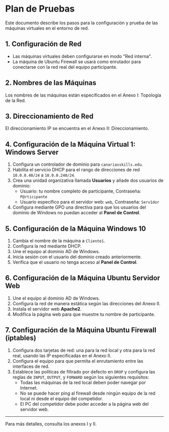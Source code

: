# Plan de Pruebas

Este documento describe los pasos para la configuración y prueba de las máquinas virtuales en el entorno de red.

## 1. Configuración de Red
- Las máquinas virtuales deben configurarse en modo "Red interna".
- La máquina de Ubuntu Firewall se usará como enrutador para conectarse con la red real del equipo participante.

## 2. Nombres de las Máquinas
Los nombres de las máquinas están especificados en el Anexo I: Topología de la Red.

## 3. Direccionamiento de Red
El direccionamiento IP se encuentra en el Anexo II: Direccionamiento.

## 4. Configuración de la Máquina Virtual 1: Windows Server
1. Configura un controlador de dominio para `canariasskills.edu`.
2. Habilita el servicio DHCP para el rango de direcciones de red `10.0.0.40/24` a `10.0.0.240/24`.
3. Crea una unidad organizativa llamada **Usuarios** y añade dos usuarios de dominio:
   - Usuario: tu nombre completo de participante, Contraseña: `P@rticipante`
   - Usuario específico para el servidor web: `web`, Contraseña: `Serv1dor`
4. Configura mediante GPO una directiva para que los usuarios del dominio de Windows no puedan acceder al **Panel de Control**.

## 5. Configuración de la Máquina Windows 10
1. Cambia el nombre de la máquina a `Cliente1`.
2. Configura la red mediante DHCP.
3. Une el equipo al dominio AD de Windows.
4. Inicia sesión con el usuario del dominio creado anteriormente.
5. Verifica que el usuario no tenga acceso al **Panel de Control**.

## 6. Configuración de la Máquina Ubuntu Servidor Web
1. Une el equipo al dominio AD de Windows.
2. Configura la red de manera estática según las direcciones del Anexo II.
3. Instala el servidor web **Apache2**.
4. Modifica la página web para que muestre tu nombre de participante.

## 7. Configuración de la Máquina Ubuntu Firewall (iptables)
1. Configura dos tarjetas de red: una para la red local y otra para la red real, usando las IP especificadas en el Anexo II.
2. Configura el equipo para que permita el enrutamiento entre las interfaces de red.
3. Establece las políticas de filtrado por defecto en `DROP` y configura las reglas de `INPUT`, `OUTPUT`, y `FORWARD` según los siguientes requisitos:
   - Todas las máquinas de la red local deben poder navegar por Internet.
   - No se puede hacer ping al firewall desde ningún equipo de la red local ni desde el equipo del competidor.
   - El PC del competidor debe poder acceder a la página web del servidor web.

---

Para más detalles, consulta los anexos I y II.
